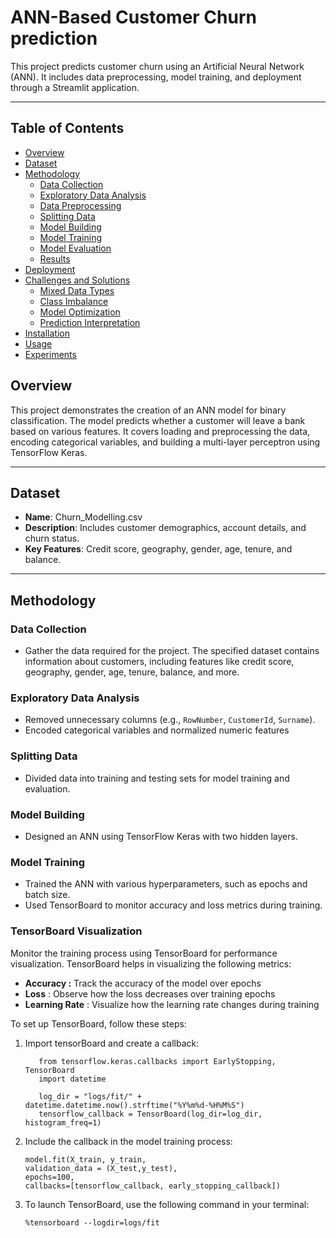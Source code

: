 # ANN-Based Customer Churn prediction

This project predicts customer churn using an Artificial Neural Network (ANN). It includes data preprocessing, model training, and deployment through a Streamlit application.

---

## Table of Contents
- [Overview](#overview)  
- [Dataset](#dataset)  
- [Methodology](#methodology)  
  - [Data Collection](#data-collection)  
  - [Exploratory Data Analysis](#exploratory-data-analysis)  
  - [Data Preprocessing](#data-preprocessing)    
  - [Splitting Data](#splitting-data)  
  - [Model Building](#model-building)  
  - [Model Training](#model-training)  
  - [Model Evaluation](#model-evaluation)  
  - [Results](#results)  
- [Deployment](#deployment)  
- [Challenges and Solutions](#challenges-and-solutions)  
  - [Mixed Data Types](#mixed-data-types)  
  - [Class Imbalance](#class-imbalance)  
  - [Model Optimization](#model-optimization)  
  - [Prediction Interpretation](#prediction-interpretation)  
- [Installation](#installation)  
- [Usage](#usage)  
- [Experiments](#experiments)  


## Overview

This project demonstrates the creation of an ANN model for binary classification. The model predicts whether a customer will leave a bank based on various features. It covers loading and preprocessing the data, encoding categorical variables, and building a multi-layer perceptron using TensorFlow Keras.

---
## Dataset
- **Name**: Churn_Modelling.csv  
- **Description**: Includes customer demographics, account details, and churn status.  
- **Key Features**: Credit score, geography, gender, age, tenure, and balance.  

---

## Methodology

### Data Collection

- Gather the data required for the project. The specified dataset contains information about customers, including features like credit score, geography, gender, age, tenure, balance, and more.

### Exploratory Data Analysis
- Removed unnecessary columns (e.g., `RowNumber`, `CustomerId`, `Surname`).  
- Encoded categorical variables and normalized numeric features

### Splitting Data  
- Divided data into training and testing sets for model training and evaluation.  

### Model Building  
- Designed an ANN using TensorFlow Keras with two hidden layers.

### Model Training  
- Trained the ANN with various hyperparameters, such as epochs and batch size.  
- Used TensorBoard to monitor accuracy and loss metrics during training.

### TensorBoard Visualization
Monitor the training process using TensorBoard for performance visualization. TensorBoard helps in visualizing the following metrics:

- **Accuracy :** Track the accuracy of the model over epochs
- **Loss** : Observe how the loss decreases over training epochs
- **Learning Rate** : Visualize how the learning rate changes during training

To set up TensorBoard, follow these steps:

  1. Import tensorBoard and create a callback:
     ```
        from tensorflow.keras.callbacks import EarlyStopping, TensorBoard
        import datetime

        log_dir = "logs/fit/" + datetime.datetime.now().strftime("%Y%m%d-%H%M%S")
        tensorflow_callback = TensorBoard(log_dir=log_dir, histogram_freq=1)
     ```

  2. Include the callback in the model training process:
     ```
     model.fit(X_train, y_train,
     validation_data = (X_test,y_test),
     epochs=100,
     callbacks=[tensorflow_callback, early_stopping_callback])
     ```
  3. To launch TensorBoard, use the following command in your terminal:

     ```
     %tensorboard --logdir=logs/fit
     ```









